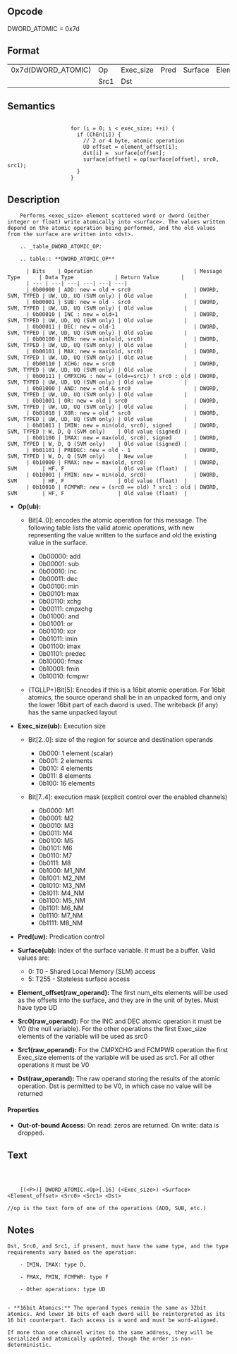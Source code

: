 <!---======================= begin_copyright_notice ============================

Copyright (C) 2020-2022 Intel Corporation

SPDX-License-Identifier: MIT

============================= end_copyright_notice ==========================-->

## Opcode

  DWORD_ATOMIC = 0x7d

## Format

| | | | | | | |
| --- | --- | --- | --- | --- | --- | --- |
| 0x7d(DWORD_ATOMIC) | Op   | Exec_size | Pred | Surface | Element_offset | Src0 |
|                    | Src1 | Dst       |      |         |                |      |


## Semantics


```

                    for (i = 0; i < exec_size; ++i) {
                      if (ChEn[i]) {
                        // 2 or 4 byte, atomic operation
                        UD offset = element_offset[i];
                        dst[i] =  surface[offset];
                        surface[offset] = op(surface[offset], src0, src1);
                      }
                    }
```

## Description





```
    Performs <exec_size> element scattered word or dword (either integer or float) write atomically into <surface>. The values written depend on the atomic operation being performed, and the old values from the surface are written into <dst>.

    .. _table_DWORD_ATOMIC_OP:

    .. table:: **DWORD_ATOMIC_OP**

      | Bits    | Operation                                | Message Type      | Data Type             | Return Value       |
      | --- | ---| ---| ---| ---| ---|
      | 0b00000 | ADD: new = old + src0                    | DWORD, SVM, TYPED | UW, UD, UQ (SVM only) | Old value          |
      | 0b00001 | SUB: new = old - src0                    | DWORD, SVM, TYPED | UW, UD, UQ (SVM only) | Old value          |
      | 0b00010 | INC : new = old+1                        | DWORD, SVM, TYPED | UW, UD, UQ (SVM only) | Old value          |
      | 0b00011 | DEC: new = old-1                         | DWORD, SVM, TYPED | UW, UD, UQ (SVM only) | Old value          |
      | 0b00100 | MIN: new = min(old, src0)                | DWORD, SVM, TYPED | UW, UD, UQ (SVM only) | Old value          |
      | 0b00101 | MAX: new = max(old, src0)                | DWORD, SVM, TYPED | UW, UD, UQ (SVM only) | Old value          |
      | 0b00110 | XCHG: new = src0                         | DWORD, SVM, TYPED | UW, UD, UQ (SVM only) | Old value          |
      | 0b00111 | CMPXCHG : new = (old==src1) ? src0 : old | DWORD, SVM, TYPED | UW, UD, UQ (SVM only) | Old value          |
      | 0b01000 | AND: new = old & src0                    | DWORD, SVM, TYPED | UW, UD, UQ (SVM only) | Old value          |
      | 0b01001 | OR: new = old | src0                     | DWORD, SVM, TYPED | UW, UD, UQ (SVM only) | Old value          |
      | 0b01010 | XOR: new = old ^ src0                    | DWORD, SVM, TYPED | UW, UD, UQ (SVM only) | Old value          |
      | 0b01011 | IMIN: new = min(old, src0), signed       | DWORD, SVM, TYPED | W, D, Q (SVM only)    | Old value (signed) |
      | 0b01100 | IMAX: new = max(old, src0), signed       | DWORD, SVM, TYPED | W, D, Q (SVM only)    | Old value (signed) |
      | 0b01101 | PREDEC: new = old - 1                    | DWORD, SVM, TYPED | W, D, Q (SVM only)    | New value          |
      | 0b10000 | FMAX: new = max(old, src0)               | DWORD, SVM        | HF, F                 | Old value (float)  |
      | 0b10001 | FMIN: new = min(old, src0)               | DWORD, SVM        | HF, F                 | Old value (float)  |
      | 0b10010 | FCMPWR: new = (src0 == old) ? src1 : old | DWORD, SVM        | HF, F                 | Old value (float)  |
```


- **Op(ub):**

  - Bit[4..0]: encodes the atomic operation for this message. The following table lists the valid atomic operations, with new representing the value written to the surface and old the existing value in the surface.

    - 0b00000:  add
    - 0b00001:  sub
    - 0b00010:  inc
    - 0b00011:  dec
    - 0b00100:  min
    - 0b00101:  max
    - 0b00110:  xchg
    - 0b00111:  cmpxchg
    - 0b01000:  and
    - 0b01001:  or
    - 0b01010:  xor
    - 0b01011:  imin
    - 0b01100:  imax
    - 0b01101:  predec
    - 0b10000:  fmax
    - 0b10001:  fmin
    - 0b10010:  fcmpwr
  - {TGLLP+}Bit[5]: Encodes if this is a 16bit atomic operation. For 16bit atomics, the source operand shall be in an unpacked form, and only the lower 16bit part of each dword is used. The writeback (if any) has the same unpacked layout


- **Exec_size(ub):** Execution size

  - Bit[2..0]: size of the region for source and destination operands

    - 0b000:  1 element (scalar)
    - 0b001:  2 elements
    - 0b010:  4 elements
    - 0b011:  8 elements
    - 0b100:  16 elements
  - Bit[7..4]: execution mask (explicit control over the enabled channels)

    - 0b0000:  M1
    - 0b0001:  M2
    - 0b0010:  M3
    - 0b0011:  M4
    - 0b0100:  M5
    - 0b0101:  M6
    - 0b0110:  M7
    - 0b0111:  M8
    - 0b1000:  M1_NM
    - 0b1001:  M2_NM
    - 0b1010:  M3_NM
    - 0b1011:  M4_NM
    - 0b1100:  M5_NM
    - 0b1101:  M6_NM
    - 0b1110:  M7_NM
    - 0b1111:  M8_NM

- **Pred(uw):** Predication control


- **Surface(ub):** Index of the surface variable. It must be a buffer. Valid values are:

  - 0: T0 - Shared Local Memory (SLM) access
  - 5: T255 - Stateless surface access

- **Element_offset(raw_operand):** The first num_elts elements will be used as the offsets into the surface, and they are in the unit of bytes. Must have type UD


- **Src0(raw_operand):** For the INC and DEC atomic operation it must be V0 (the null variable). For the other operations the first Exec_size elements of the variable will be used as src0


- **Src1(raw_operand):** For the CMPXCHG and FCMPWR operation the first Exec_size elements of the variable will be used as src1. For all other operations it must be V0


- **Dst(raw_operand):** The raw operand storing the results of the atomic operation. Dst is permitted to be V0, in which case no value will be returned


#### Properties
- **Out-of-bound Access:** On read: zeros are returned. On write: data is dropped.




## Text
```



    [(<P>)] DWORD_ATOMIC.<Op>[.16] (<Exec_size>) <Surface> <Element_offset> <Src0> <Src1> <Dst>

//op is the text form of one of the operations (ADD, SUB, etc.)
```
## Notes





    Dst, Src0, and Src1, if present, must have the same type, and the type requirements vary based on the operation:

        - IMIN, IMAX: type D,

        - FMAX, FMIN, FCMPWR: type F

        - Other operations: type UD


    - **16bit Atomics:** The operand types remain the same as 32bit atomics. And lower 16 bits of each dword will be reinterpreted as its 16 bit counterpart. Each access is a word and must be word-aligned.

    If more than one channel writes to the same address, they will be serialized and atomically updated, though the order is non-deterministic.

